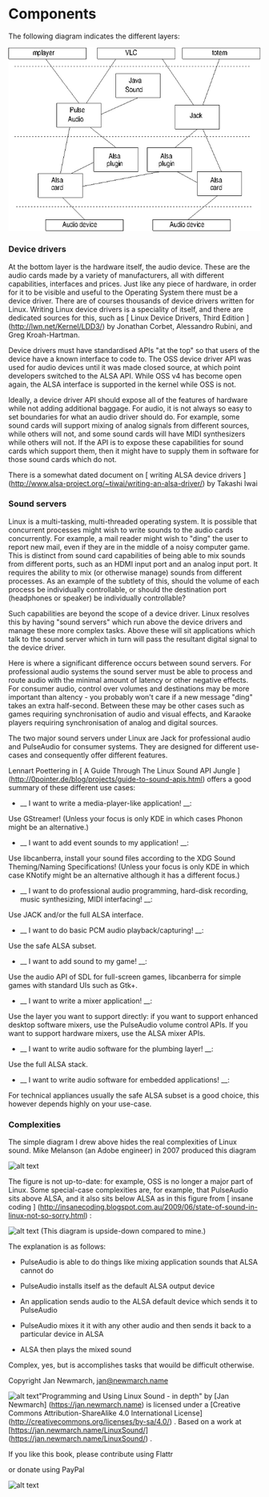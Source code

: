 #  Components 

The following diagram indicates the different layers:

![alt text](layers.png)

###  Device drivers 

At the bottom layer is the hardware itself, the audio device. These are the audio cards
      made by a variety of manufacturers, all with different capabilities, interfaces and prices.
      Just like any piece of hardware, in order for it to be visible and useful to the Operating
      System there must be a device driver. There are of courses thousands of device drivers
      written for Linux. Writing Linux device drivers is a speciality of itself, and there
      are dedicated sources for this, such as
 [
	Linux Device Drivers, Third Edition
      ] (http://lwn.net/Kernel/LDD3/)
by Jonathan Corbet, Alessandro Rubini, and Greg Kroah-Hartman.

Device drivers must have standardised APIs "at the top" so that users of the device have a
      known interface to code to. The OSS device driver API was used for audio devices until
      it was made closed source, at which point developers switched to the ALSA API.
      While OSS v4 has become open again, the ALSA interface is supported in the kernel
      while OSS is not.

Ideally, a device driver API should expose all of the features of hardware while not
      adding additional baggage. For audio, it is not always so easy to set boundaries for
      what an audio driver should do. For example, some sound cards will support mixing
      of analog signals from different sources, while others will not, and some sound cards
      will have MIDI synthesizers while others will not. If the API is to expose these
      capabilities for sound cards which support them, then it might have to supply them in software
      for those sound cards which do not.

There is a somewhat dated document on
 [
	writing ALSA device drivers
      ] (http://www.alsa-project.org/~tiwai/writing-an-alsa-driver/)
by Takashi Iwai

###  Sound servers 

Linux is a multi-tasking, multi-threaded operating system. It is possible that concurrent
      processes might wish to write sounds to the audio cards concurrently. For example,
      a mail reader might wish to "ding" the user to report new mail, 
      even if they are in the middle of a noisy
      computer game. This is distinct from sound card capabilities of being able to mix sounds
      from different ports, such as an HDMI input port and an analog input port. It requires the ability
      to mix (or otherwise manage) sounds from different processes. As an example of the subtlety
      of this, should the volume of each process be individually controllable, or should the
      destination port (headphones or speaker) be individually controllable?

Such capabilities are beyond the scope of a device driver. Linux resolves this by having
      "sound servers" which run above the device drivers and manage these more complex tasks.
      Above these will sit applications which talk to the sound server which in turn will
      pass the resultant digital signal to the device driver.

Here is where a significant difference occurs between sound servers. For professional audio
      systems the sound server must be able to process and route audio with the minimal amount
      of latency or other negative effects. For consumer audio, control over volumes and destinations
      may be more important than altency - you probably won't care if a new message "ding" takes an extra
      half-second. Between these may be other cases such as games requiring synchronisation of 
      audio and visual effects, and Karaoke players requiring synchronisation of analog and 
      digital sources.

The two major sound servers under Linux are Jack for professional audio and PulseAudio
      for consumer systems. They are designed for different use-cases and consequently offer
      different features.

Lennart Poettering in
 [
	A Guide Through The Linux Sound API Jungle
      ] (http://0pointer.de/blog/projects/guide-to-sound-apis.html)
offers a good summary of these different use cases:


+ __
	    I want to write a media-player-like application!
	  __:
 
Use GStreamer! (Unless your focus is only KDE in which cases Phonon might be an alternative.)

+ __
	    I want to add event sounds to my application!
	  __:
 
Use libcanberra, install your sound files according to the XDG Sound Theming/Naming Specifications! (Unless your focus is only KDE in which case KNotify might be an alternative although it has a different focus.)

+ __
	    I want to do professional audio programming, hard-disk recording, music synthesizing, MIDI interfacing!
	  __:
 
Use JACK and/or the full ALSA interface.

+ __
	    I want to do basic PCM audio playback/capturing!
	  __:
 
Use the safe ALSA subset.

+ __
	    I want to add sound to my game!
	  __:
 
Use the audio API of SDL for full-screen games, libcanberra for simple games with standard UIs such as Gtk+.

+ __
	    I want to write a mixer application!
	  __:
 
Use the layer you want to support directly: if you want to support enhanced desktop software mixers, use the PulseAudio volume control APIs. If you want to support hardware mixers, use the ALSA mixer APIs.

+ __
	    I want to write audio software for the plumbing layer!
	  __:
 
Use the full ALSA stack.

+ __
	    I want to write audio software for embedded applications!
	  __:
 
For technical appliances usually the safe ALSA subset is a good choice, this however depends highly on your use-case.




###  Complexities 

The simple diagram I drew above hides the real complexities of Linux sound.
      Mike Melanson (an Adobe engineer) in 2007 produced this diagram

![alt text](http://blogs.adobe.com/penguin.swf/linuxaudio.png)

The figure is not up-to-date: for example,
      OSS is no longer a major part of Linux.
      Some special-case complexities are, for example,
      that  PulseAudio sits above ALSA,
      and it also sits
below
ALSA as in this figure from
 [
	insane coding
      ] (http://insanecoding.blogspot.com.au/2009/06/state-of-sound-in-linux-not-so-sorry.html)
:

![alt text](http://2.bp.blogspot.com/_vLES3KKBdaM/SjsQ-L2UVII/AAAAAAAAAFs/Vcm87Z3KMDw/s320/alsalib.png)
(This diagram is upside-down compared to mine.)

The explanation is as follows:

+  PulseAudio is able to do things like mixing application sounds 
	  that ALSA cannot do


+  PulseAudio installs itself as the default ALSA output device


+  An application sends audio to the ALSA default device which sends
	  it to PulseAudio


+  PulseAudio mixes it it with any other audio and then sends it back
	  to a particular device in ALSA


+  ALSA then plays the mixed sound


Complex, yes, but is accomplishes tasks that wouild be difficult otherwise.



Copyright
Jan Newmarch, jan@newmarch.name

![alt text](https://i.creativecommons.org/l/by-sa/4.0/88x31.png)"Programming and Using Linux Sound - in depth"
by
 [Jan Newmarch] (https://jan.newmarch.name)
is licensed under a
 [Creative Commons Attribution-ShareAlike 4.0 International License] (http://creativecommons.org/licenses/by-sa/4.0/)
.
Based on a work at
 [https://jan.newmarch.name/LinuxSound/] (https://jan.newmarch.name/LinuxSound/)
.

If you like this book, please contribute using Flattr

or donate using PayPal




![alt text](https://www.paypalobjects.com/WEBSCR-640-20110401-1/en_AU/i/scr/pixel.gif)





